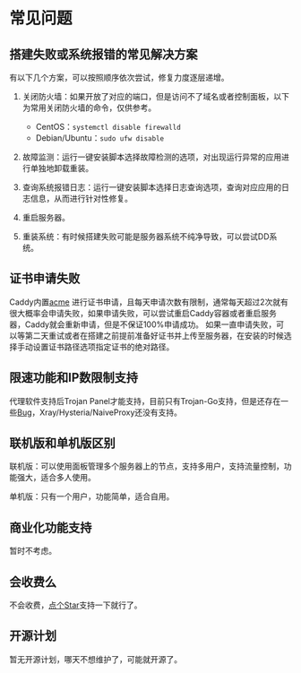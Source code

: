 # 常见问题

## 搭建失败或系统报错的常见解决方案

有以下几个方案，可以按照顺序依次尝试，修复力度逐层递增。

1. 关闭防火墙：如果开放了对应的端口，但是访问不了域名或者控制面板，以下为常用关闭防火墙的命令，仅供参考。

    - CentOS：`systemctl disable firewalld`
    - Debian/Ubuntu：`sudo ufw disable`


2. 故障监测：运行一键安装脚本选择故障检测的选项，对出现运行异常的应用进行单独地卸载重装。
3. 查询系统报错日志：运行一键安装脚本选择日志查询选项，查询对应应用的日志信息，从而进行针对性修复。
4. 重启服务器。
5. 重装系统：有时候搭建失败可能是服务器系统不纯净导致，可以尝试DD系统。

## 证书申请失败

Caddy内置[acme](https://acme.sh)
进行证书申请，且每天申请次数有限制，通常每天超过2次就有很大概率会申请失败，如果申请失败，可以尝试重启Caddy容器或者重启服务器，Caddy就会重新申请，但是不保证100%申请成功。
如果一直申请失败，可以等第二天重试或者在搭建之前提前准备好证书并上传至服务器，在安装的时候选择手动设置证书路径选项指定证书的绝对路径。

## 限速功能和IP数限制支持

代理软件支持后Trojan Panel才能支持，目前只有Trojan-Go支持，但是还存在一些[Bug](https://github.com/p4gefau1t/trojan-go/issues/216)，Xray/Hysteria/NaiveProxy还没有支持。

## 联机版和单机版区别

联机版：可以使用面板管理多个服务器上的节点，支持多用户，支持流量控制，功能强大，适合多人使用。

单机版：只有一个用户，功能简单，适合自用。

## 商业化功能支持

暂时不考虑。

## 会收费么

不会收费，[点个Star](https://github.com/trojanpanel)支持一下就行了。

## 开源计划

暂无开源计划，哪天不想维护了，可能就开源了。
